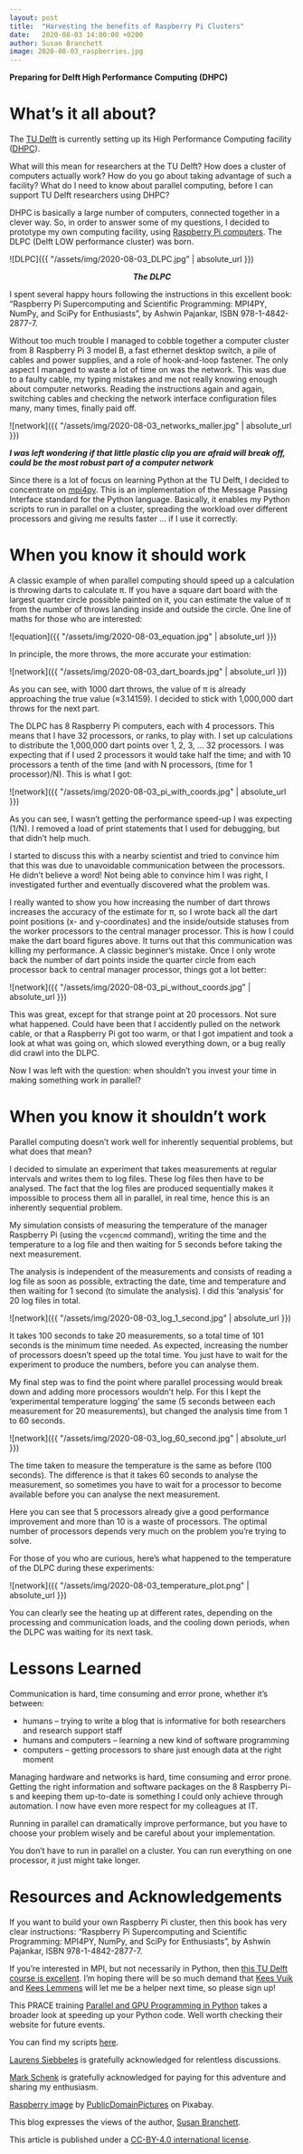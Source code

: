 ```yaml
---
layout: post
title:  "Harvesting the benefits of Raspberry Pi Clusters"
date:   2020-08-03 14:00:00 +0200
author: Susan Branchett
image: 2020-08-03_raspberries.jpg
---
```

**Preparing for Delft High Performance Computing (DHPC)**

# What’s it all about?
The [TU Delft]( https://www.tudelft.nl/) is currently setting up its High Performance Computing facility ([DHPC]( https://www.tudelft.nl/2019/dcse/grand-opening-go-dhpc-center/)).

What will this mean for researchers at the TU Delft? How does a cluster of computers actually work? How do you go about taking advantage of such a facility? What do I need to know about parallel computing, before I can support TU Delft researchers using DHPC?

DHPC is basically a large number of computers, connected together in a clever way. So, in order to answer some of my questions, I decided to prototype my own computing facility, using [Raspberry Pi computers]( https://www.raspberrypi.org/help/what-%20is-a-raspberry-pi/). The DLPC (Delft LOW performance cluster) was born.

![DLPC]({{ "/assets/img/2020-08-03_DLPC.jpg" | absolute_url }})
<center><i><b>The DLPC</b></i></center>

I spent several happy hours following the instructions in this excellent book: “Raspberry Pi Supercomputing and Scientific Programming: MPI4PY, NumPy, and SciPy for Enthusiasts”, by Ashwin Pajankar, ISBN 978-1-4842-2877-7.

Without too much trouble I managed to cobble together a computer cluster from 8 Raspberry Pi 3 model B, a fast ethernet desktop switch, a pile of cables and power supplies, and a role of hook-and-loop fastener. The only aspect I managed to waste a lot of time on was the network. This was due to a faulty cable, my typing mistakes and me not really knowing enough about computer networks.
Reading the instructions again and again, switching cables and checking the network interface configuration files many, many times, finally paid off.

![network]({{ "/assets/img/2020-08-03_networks_maller.jpg" | absolute_url }})

<i><b>I was left wondering if that little plastic clip you are afraid will break off, could be the most robust part of a computer network</b></i>

Since there is a lot of focus on learning Python at the TU Delft, I decided to concentrate on [mpi4py](https://mpi4py.readthedocs.io). This is an implementation of the Message Passing Interface standard for the Python language. Basically, it enables my Python scripts to run in parallel on a cluster, spreading the workload over different processors and giving me results faster … if I use it correctly.

# When you know it should work
A classic example of when parallel computing should speed up a calculation is throwing darts to calculate π. If you have a square dart board with the largest quarter circle possible painted on it, you can estimate the value of π from the number of throws landing inside and outside the circle. One line of maths for those who are interested:

![equation]({{ "/assets/img/2020-08-03_equation.jpg" | absolute_url }})

In principle, the more throws, the more accurate your estimation:

![network]({{ "/assets/img/2020-08-03_dart_boards.jpg" | absolute_url }})

As you can see, with 1000 dart throws, the value of π is already approaching the true value (≈3.14159). I decided to stick with 1,000,000 dart throws for the next part.

The DLPC has 8 Raspberry Pi computers, each with 4 processors. This means that I have 32 processors, or ranks, to play with. I set up calculations to distribute the 1,000,000 dart points over 1, 2, 3, … 32 processors. I was expecting that if I used 2 processors it would take half the time; and with 10 processors a tenth of the time (and with N processors, (time for 1 processor)/N). This is what I got:

![network]({{ "/assets/img/2020-08-03_pi_with_coords.jpg" | absolute_url }})

As you can see, I wasn’t getting the performance speed-up I was expecting (1/N). I removed a load of print statements that I used for debugging, but that didn’t help much. 

I started to discuss this with a nearby scientist and tried to convince him that this was due to unavoidable communication between the processors. He didn’t believe a word! Not being able to convince him I was right, I investigated further and eventually discovered what the problem was.

I really wanted to show you how increasing the number of dart throws increases the accuracy of the estimate for π, so I wrote back all the dart point positions (x- and y-coordinates) and the inside/outside statuses from the worker processors to the central manager processor. This is how I could make the dart board figures above. It turns out that this communication was killing my performance. A classic beginner’s mistake. Once I only wrote back the number of dart points inside the quarter circle from each processor back to central manager processor, things got a lot better:

![network]({{ "/assets/img/2020-08-03_pi_without_coords.jpg" | absolute_url }})

This was great, except for that strange point at 20 processors. Not sure what happened. Could have been that I accidently pulled on the network cable, or that a Raspberry Pi got too warm, or that I got impatient and took a look at what was going on, which slowed everything down, or a bug really did crawl into the DLPC.

Now I was left with the question: when shouldn’t you invest your time in making something work in parallel?

# When you know it shouldn’t work
Parallel computing doesn’t work well for inherently sequential problems, but what does that mean?

I decided to simulate an experiment that takes measurements at regular intervals and writes them to log files. These log files then have to be analysed. The fact that the log files are produced sequentially makes it impossible to process them all in parallel, in real time, hence this is an inherently sequential problem.

My simulation consists of measuring the temperature of the manager Raspberry Pi (using the `vcgencmd` command), writing the time and the temperature to a log file and then waiting for 5 seconds before taking the next measurement.

The analysis is independent of the measurements and consists of reading a log file as soon as possible, extracting the date, time and temperature and then waiting for 1 second (to simulate the analysis). I did this ‘analysis’ for 20 log files in total.

![network]({{ "/assets/img/2020-08-03_log_1_second.jpg" | absolute_url }})

It takes 100 seconds to take 20 measurements, so a total time of 101 seconds is the minimum time needed. As expected, increasing the number of processors doesn’t speed up the total time. You just have to wait for the experiment to produce the numbers, before you can analyse them.

My final step was to find the point where parallel processing would break down and adding more processors wouldn’t help. For this I kept the ‘experimental temperature logging’ the same (5 seconds between each measurement for 20 measurements), but changed the analysis time from 1 to 60 seconds.

![network]({{ "/assets/img/2020-08-03_log_60_second.jpg" | absolute_url }})

The time taken to measure the temperature is the same as before (100 seconds). The difference is that it takes 60 seconds to analyse the measurement, so sometimes you have to wait for a processor to become available before you can analyse the next measurement.

Here you can see that 5 processors already give a good performance improvement and more than 10 is a waste of processors. The optimal number of processors depends very much on the problem you’re trying to solve.

For those of you who are curious, here’s what happened to the temperature of the DLPC during these experiments:

![network]({{ "/assets/img/2020-08-03_temperature_plot.png" | absolute_url }})

You can clearly see the heating up at different rates, depending on the  processing and communication loads, and the cooling down periods, when the DLPC was waiting for its next task.

# Lessons Learned
Communication is hard, time consuming and error prone, whether it’s between:
* humans – trying to write a blog that is informative for both researchers and research support staff
* humans and computers – learning a new kind of software programming
* computers – getting processors to share just enough data at the right moment

Managing hardware and networks is hard, time consuming and error prone. Getting the right information and software packages on the 8 Raspberry Pi-s and keeping them up-to-date is something I could only achieve through automation. I now have even more respect for my colleagues at IT.

Running in parallel can dramatically improve performance, but you have to choose your problem wisely and be careful about your implementation.

You don’t have to run in parallel on a cluster. You can run everything on one processor, it just might take longer.

# Resources and Acknowledgements
If you want to build your own Raspberry Pi cluster, then this book has very clear instructions: “Raspberry Pi Supercomputing and Scientific Programming: MPI4PY, NumPy, and SciPy for Enthusiasts”, by Ashwin Pajankar, ISBN 978-1-4842-2877-7.

If you’re interested in MPI, but not necessarily in Python, then [this TU Delft course is excellent](https://www.tudelft.nl/cse/education/courses/mpi-course/). I’m hoping there will be so much demand that [Kees Vuik](https://www.tudelft.nl/ewi/over-de-faculteit/afdelingen/applied-mathematics/numerical-analysis/people/c-vuik/) and [Kees Lemmens](https://www.tudelft.nl/ewi/over-de-faculteit/afdelingen/applied-mathematics/mathematical-physics/people/kees-lemmens/) will let me be a helper next time, so please sign up!

This PRACE training [Parallel and GPU Programming in Python](https://events.prace-ri.eu/event/946/overview) takes a broader look at speeding up your Python code. Well worth checking their website for future events.

You can find my scripts [here](https://github.com/sebranchett/DLPC).

[Laurens Siebbeles](https://www.tudelft.nl/tnw/over-faculteit/afdelingen/chemical-engineering/people/laurens-siebbeles/) is gratefully acknowledged for relentless discussions.

[Mark Schenk](https://www.tudelft.nl/staff/m.m.a.schenk/) is gratefully acknowledged for paying for this adventure and sharing my enthusiasm.

[Raspberry image](https://pixabay.com/photos/raspberry-berry-detail-food-fresh-2276/) by [PublicDomainPictures](https://pixabay.com/users/publicdomainpictures-14/) on Pixabay. 

This blog expresses the views of the author, [Susan Branchett](https://www.tudelft.nl/staff/s.e.branchett/).

This article is published under a [CC-BY-4.0 international license](https://creativecommons.org/licenses/by/4.0/).
